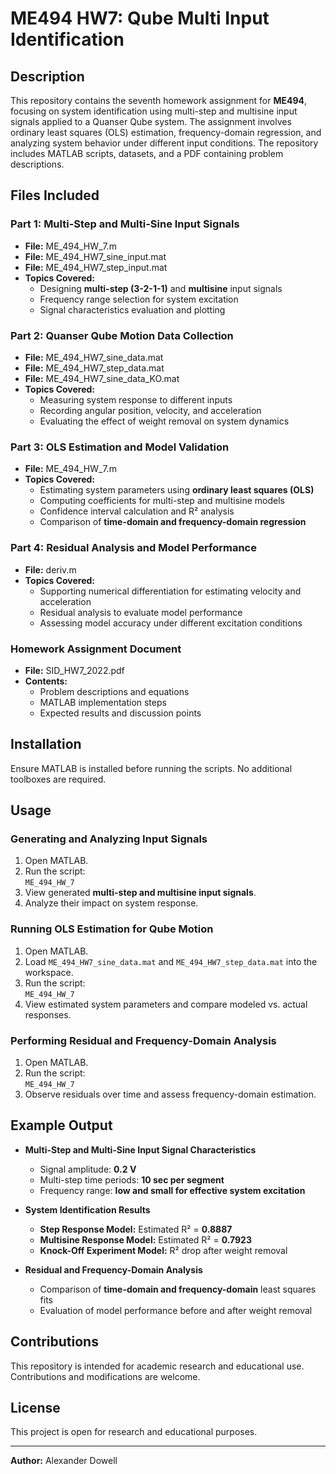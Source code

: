 # ME494 HW7: Qube Multi Input Identification  

## Description  
This repository contains the seventh homework assignment for **ME494**, focusing on system identification using multi-step and multisine input signals applied to a Quanser Qube system. The assignment involves ordinary least squares (OLS) estimation, frequency-domain regression, and analyzing system behavior under different input conditions. The repository includes MATLAB scripts, datasets, and a PDF containing problem descriptions.  

## Files Included  

### **Part 1: Multi-Step and Multi-Sine Input Signals**  
- **File:** ME_494_HW_7.m  
- **File:** ME_494_HW7_sine_input.mat  
- **File:** ME_494_HW7_step_input.mat  
- **Topics Covered:**  
  - Designing **multi-step (3-2-1-1)** and **multisine** input signals  
  - Frequency range selection for system excitation  
  - Signal characteristics evaluation and plotting  

### **Part 2: Quanser Qube Motion Data Collection**  
- **File:** ME_494_HW7_sine_data.mat  
- **File:** ME_494_HW7_step_data.mat  
- **File:** ME_494_HW7_sine_data_KO.mat  
- **Topics Covered:**  
  - Measuring system response to different inputs  
  - Recording angular position, velocity, and acceleration  
  - Evaluating the effect of weight removal on system dynamics  

### **Part 3: OLS Estimation and Model Validation**  
- **File:** ME_494_HW_7.m  
- **Topics Covered:**  
  - Estimating system parameters using **ordinary least squares (OLS)**  
  - Computing coefficients for multi-step and multisine models  
  - Confidence interval calculation and R² analysis  
  - Comparison of **time-domain and frequency-domain regression**  

### **Part 4: Residual Analysis and Model Performance**  
- **File:** deriv.m  
- **Topics Covered:**  
  - Supporting numerical differentiation for estimating velocity and acceleration  
  - Residual analysis to evaluate model performance  
  - Assessing model accuracy under different excitation conditions  

### **Homework Assignment Document**  
- **File:** SID_HW7_2022.pdf  
- **Contents:**  
  - Problem descriptions and equations  
  - MATLAB implementation steps  
  - Expected results and discussion points  

## Installation  
Ensure MATLAB is installed before running the scripts. No additional toolboxes are required.  

## Usage  

### **Generating and Analyzing Input Signals**  
1. Open MATLAB.  
2. Run the script:  
   ```ME_494_HW_7```  
3. View generated **multi-step and multisine input signals**.  
4. Analyze their impact on system response.  

### **Running OLS Estimation for Qube Motion**  
1. Open MATLAB.  
2. Load `ME_494_HW7_sine_data.mat` and `ME_494_HW7_step_data.mat` into the workspace.  
3. Run the script:  
   ```ME_494_HW_7```  
4. View estimated system parameters and compare modeled vs. actual responses.  

### **Performing Residual and Frequency-Domain Analysis**  
1. Open MATLAB.  
2. Run the script:  
   ```ME_494_HW_7```  
3. Observe residuals over time and assess frequency-domain estimation.  

## Example Output  

- **Multi-Step and Multi-Sine Input Signal Characteristics**  
  - Signal amplitude: **0.2 V**  
  - Multi-step time periods: **10 sec per segment**  
  - Frequency range: **low and small for effective system excitation**  

- **System Identification Results**  
  - **Step Response Model:** Estimated R² = **0.8887**  
  - **Multisine Response Model:** Estimated R² = **0.7923**  
  - **Knock-Off Experiment Model:** R² drop after weight removal  

- **Residual and Frequency-Domain Analysis**  
  - Comparison of **time-domain and frequency-domain** least squares fits  
  - Evaluation of model performance before and after weight removal  

## Contributions  
This repository is intended for academic research and educational use. Contributions and modifications are welcome.  

## License  
This project is open for research and educational purposes.  

---  
**Author:** Alexander Dowell  

